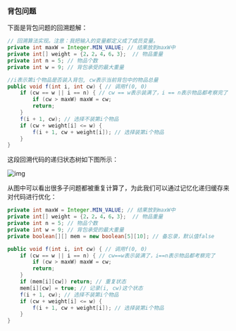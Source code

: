 ### 背包问题

下面是背包问题的回溯题解：

```java
// 回溯算法实现。注意：我把输入的变量都定义成了成员变量。
private int maxW = Integer.MIN_VALUE; // 结果放到maxW中
private int[] weight = {2，2，4，6，3};  // 物品重量
private int n = 5; // 物品个数
private int w = 9; // 背包承受的最大重量

//i表示第i个物品是否装入背包, cw表示当前背包中的物品总量
public void f(int i, int cw) { // 调用f(0, 0)
    if (cw == w || i == n) { // cw == w表示装满了，i == n表示物品都考察完了
        if (cw > maxW) maxW = cw;
        return;
    }
    f(i + 1, cw); // 选择不装第i个物品
    if (cw + weight[i] <= w) {
        f(i + 1, cw + weight[i]); // 选择装第i个物品
    }
}
```

这段回溯代码的递归状态树如下图所示：

![img](https://static001.geekbang.org/resource/image/42/ea/42ca6cec4ad034fc3e5c0605fbacecea.jpg)

从图中可以看出很多子问题都被重复计算了，为此我们可以通过记忆化递归缓存来对代码进行优化：

```java
private int maxW = Integer.MIN_VALUE; // 结果放到maxW中
private int[] weight = {2，2，4，6，3};  // 物品重量
private int n = 5; // 物品个数
private int w = 9; // 背包承受的最大重量
private boolean[][] mem = new boolean[5][10]; // 备忘录，默认值false

public void f(int i, int cw) { // 调用f(0, 0)
    if (cw == w || i == n) { // cw==w表示装满了，i==n表示物品都考察完了
        if (cw > maxW) maxW = cw;
        return;
    }
    if (mem[i][cw]) return; // 重复状态
    mem[i][cw] = true; // 记录(i, cw)这个状态
    f(i + 1, cw); // 选择不装第i个物品
    if (cw + weight[i] <= w) {
        f(i + 1, cw + weight[i]); // 选择装第i个物品
    }
}
```

